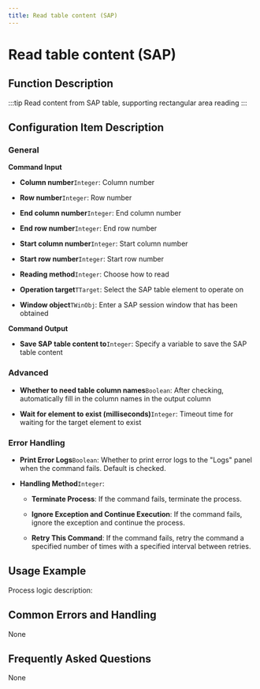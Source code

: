 ```yaml
---
title: Read table content (SAP)
---
```


# Read table content (SAP)

## Function Description

:::tip 
Read content from SAP table, supporting rectangular area reading
:::

## Configuration Item Description

### General

**Command Input**

- **Column number**`Integer`: Column number

- **Row number**`Integer`: Row number

- **End column number**`Integer`: End column number

- **End row number**`Integer`: End row number

- **Start column number**`Integer`: Start column number

- **Start row number**`Integer`: Start row number

- **Reading method**`Integer`: Choose how to read

- **Operation target**`TTarget`: Select the SAP table element to operate on

- **Window object**`TWinObj`: Enter a SAP session window that has been obtained


**Command Output**

- **Save SAP table content to**`Integer`: Specify a variable to save the SAP table content

### Advanced

- **Whether to need table column names**`Boolean`: After checking, automatically fill in the column names in the output column

- **Wait for element to exist (milliseconds)**`Integer`: Timeout time for waiting for the target element to exist


### Error Handling

- **Print Error Logs**`Boolean`: Whether to print error logs to the "Logs" panel when the command fails. Default is checked. 

- **Handling Method**`Integer`:

    - **Terminate Process**: If the command fails, terminate the process.

    - **Ignore Exception and Continue Execution**: If the command fails, ignore the exception and continue the process.

    - **Retry This Command**: If the command fails, retry the command a specified number of times with a specified interval between retries.

## Usage Example

Process logic description:

## Common Errors and Handling

None

## Frequently Asked Questions

None

